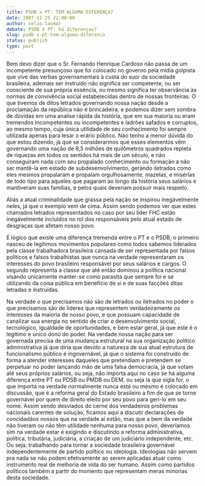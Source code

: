 ```yaml
---
title: PSDB x PT: TEM ALGUMA DIFERENÇA?
date: 2007-11-25 22:00:00
author: celio.lasmar
debate: PSDB X PT: há diferenças?
slug: psdb-x-pt-tem-alguma-diferenca
status: publish 
type: post
---
```


Bem devo dizer que o Sr. Fernando Henrique Cardoso não passa de um incompetente presunçoso que foi colocado no governo pela mídia golpista que vive das verbas governamentais à custa do suor da sociedade brasileira, ademais ser instruído não significa ser competente, ou ser consciente de sua própria essência, ou mesmo significa ter observância às normas de convivência social estabelecidas dentro de nossas fronteiras. O que tivemos de ditos letrados governando nossa nação desde a proclamação da república não é brincadeira, e podemos dizer sem sombra de dúvidas em uma analise rápida da história, que em sua maioria ou eram tremendos incompetentes ou incompetentes e ladrões safados e corruptos, ao mesmo tempo, cuja única utilidade de seu conhecimento foi sempre utilizada apenas para lesar o erário público. Não tenho a menor dúvida do que estou dizendo, já que se considerarmos que esses elementos vêm governando uma nação de 8,5 milhões de quilômetros quadrados repleta de riquezas em todos os sentidos há mais de um século, e não conseguiram nada com seu propalado conhecimento ou formação a não ser mantê-la em estado de subdesenvolvimento, gerando iletrados como eles mesmos propalaram e propalam orgulhosamente, mazelas, e misérias de todo tipo para aqueles que pagaram ao longo da história seus salários e mantiveram suas famílias, e pelos quais deveriam possuir mais respeito.  

Aliás a atual criminalidade que grassa pela nação se inspirou inegávelmente neles, já que o exemplo vem de cima. Assim sendo podemos ver que estes chamados letrados representados no caso por seu líder FHC estão inegávelmente incluídos no rol dos responsáveis pelo atual estado de desgraças que afetam nosso povo.  

É lógico que existe uma diferença tremenda entre o PT e o PSDB, o primeiro nasceu de legítimos movimentos populares como todos sabemos liderados pela classe trabalhadora brasileira cansada de ser representada por falsos políticos e falsos trabalhistas que nunca na verdade representaram os interesses do povo brasileiro responsável por seus salários e cargos. O segundo representa a classe que até então dominou a política nacional visando unicamente manter-se como parasita que sempre foi e se utilizando da coisa pública em benefício de si e de suas facções ditas letradas e instruídas.  

Na verdade o que precisamos não são de letrados ou iletrados no poder o que precisamos são de líderes que representem verdadeiramente os interesses da maioria de nosso povo, e que possuam capacidade de canalizar sua energia no sentido de criar o desenvolvimento social, tecnológico, igualdade de oportunidades, e bem estar geral, já que este é o legítimo e único dono do poder. Na verdade nossa nação para ser governada precisa de uma mudança estrutural na sua organização político administrativa já que diria que devido a natureza de sua atual estrutura de funcionalismo público é ingovernável, já que o sistema foi construído de forma a atender interesses daqueles que pretendiam e pretendem se perpetuar no poder lançando mão de uma falsa democracia, já que votam até seus próprios salários, ou seja, não importa aqui no caso se há alguma diferença entre PT ou PDSB ou PMDB ou DEM, ou seja lá que sigla for, o que importa na verdade normalmente nunca está ou mesmo é colocado em discussão, que é a reforma geral do Estado brasileiro a fim de que se torne governável por quem de direito eleito por seu povo para geri-lo em seu nome. Assim sendo desviados do cerne dos verdadeiros problemas nacionais carentes de solução, ficamos aqui a discutir declarações de concidadãos nossos que na verdade aí estão, mas que a bem da verdade não tiveram ou não têm utilidade nenhuma para nosso povo, deveríamos sim na verdade estar é exigindo e discutindo a reforma administrativa, política, tributária, judiciária, a criação de um judiciário independente, etc. Ou seja, trabalhando para tornar a sociedade brasileira governável independentemente de partido político ou ideologia. Ideologias não servem pra nada se não podem efetivamente ao serem aplicadas atuar como instrumento real de melhoria de vida do ser humano. Assim como partidos políticos também a partir do momento que representam meras minorias desta sociedade.
